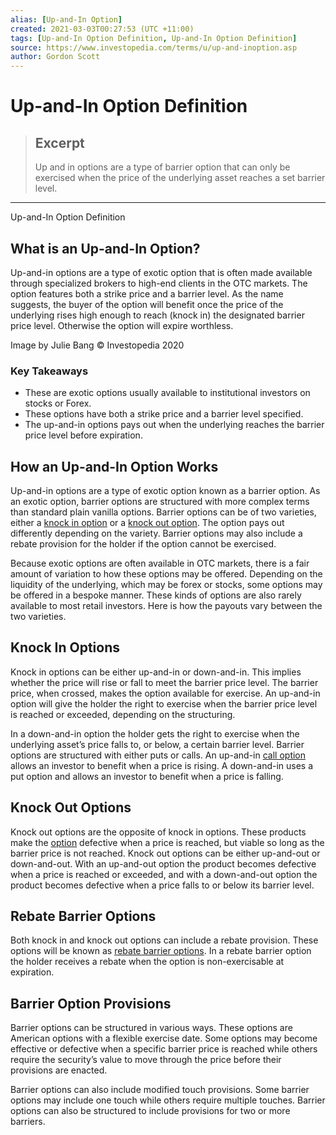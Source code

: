 ```yaml
---
alias: [Up-and-In Option]
created: 2021-03-03T00:27:53 (UTC +11:00)
tags: [Up-and-In Option Definition, Up-and-In Option Definition]
source: https://www.investopedia.com/terms/u/up-and-inoption.asp
author: Gordon Scott
---
```


# Up-and-In Option Definition

> ## Excerpt
> Up and in options are a type of barrier option that can only be exercised when the price of the underlying asset reaches a set barrier level.

---

Up-and-In Option Definition
## What is an Up-and-In Option?

Up-and-in options are a type of exotic option that is often made available through specialized brokers to high-end clients in the OTC markets. The option features both a strike price and a barrier level. As the name suggests, the buyer of the option will benefit once the price of the underlying rises high enough to reach (knock in) the designated barrier price level. Otherwise the option will expire worthless.

Image by Julie Bang © Investopedia 2020

### Key Takeaways

-   These are exotic options usually available to institutional investors on stocks or Forex.
-   These options have both a strike price and a barrier level specified.
-   The up-and-in options pays out when the underlying reaches the barrier price level before expiration.

## How an Up-and-In Option Works

Up-and-in options are a type of exotic option known as a barrier option. As an exotic option, barrier options are structured with more complex terms than standard plain vanilla options. Barrier options can be of two varieties, either a [knock in option](https://www.investopedia.com/terms/k/knock-inoption.asp) or a [knock out option](https://www.investopedia.com/terms/k/knock-outoption.asp). The option pays out differently depending on the variety. Barrier options may also include a rebate provision for the holder if the option cannot be exercised.

Because exotic options are often available in OTC markets, there is a fair amount of variation to how these options may be offered. Depending on the liquidity of the underlying, which may be forex or stocks, some options may be offered in a bespoke manner. These kinds of options are also rarely available to most retail investors. Here is how the payouts vary between the two varieties.

## Knock In Options

Knock in options can be either up-and-in or down-and-in. This implies whether the price will rise or fall to meet the barrier price level. The barrier price, when crossed, makes the option available for exercise. An up-and-in option will give the holder the right to exercise when the barrier price level is reached or exceeded, depending on the structuring.

In a down-and-in option the holder gets the right to exercise when the underlying asset’s price falls to, or below, a certain barrier level. Barrier options are structured with either puts or calls. An up-and-in [call option](https://www.investopedia.com/terms/c/calloption.asp) allows an investor to benefit when a price is rising. A down-and-in uses a put option and allows an investor to benefit when a price is falling.

## Knock Out Options

Knock out options are the opposite of knock in options. These products make the [option](https://www.investopedia.com/terms/o/option.asp) defective when a price is reached, but viable so long as the barrier price is not reached. Knock out options can be either up-and-out or down-and-out. With an up-and-out option the product becomes defective when a price is reached or exceeded, and with a down-and-out option the product becomes defective when a price falls to or below its barrier level.

## Rebate Barrier Options

Both knock in and knock out options can include a rebate provision. These options will be known as [rebate barrier options](https://www.investopedia.com/terms/r/rebatebarrieroption.asp). In a rebate barrier option the holder receives a rebate when the option is non-exercisable at expiration.

## Barrier Option Provisions

Barrier options can be structured in various ways. These options are American options with a flexible exercise date. Some options may become effective or defective when a specific barrier price is reached while others require the security’s value to move through the price before their provisions are enacted.

Barrier options can also include modified touch provisions. Some barrier options may include one touch while others require multiple touches. Barrier options can also be structured to include provisions for two or more barriers.
